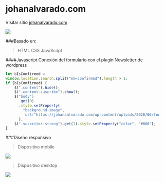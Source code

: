 # johanalvarado.com
Visitar sitio <abbr title="Hyper Text Markup Language">johanalvarado.com</abbr> 

![](https://johanaalvarado.com/wp-content/uploads/2020/06/logo2.png)

###Basado en:

> HTML
> CSS
> JavaScript

####Javascript
Conexión del formulario con el plugin Newsletter de wordpress

```javascript
let bIsComfirmed =
window.location.search.split("nm=confirmed").length > 1;
if (bIsComfirmed) {
	$(".content").hide();
	$(".content-suscribe").show();
	$("body")
	  .get(0)
	  .style.setProperty(
		"background-image",
		'url("https://johanaalvarado.com/wp-content/uploads/2020/06/fondo06.png")'
	  );
	$(".suscritor-strong").get(1).style.setProperty("color", "#000");
}
```

###Diseño responsivo
> Dispositivo mobile

![](https://i.postimg.cc/wTcBdksH/johanaalvarado-com.png)

> Dispositivo desktop

![](https://i.postimg.cc/TYXPSs1C/pantalla-Joha.png)
